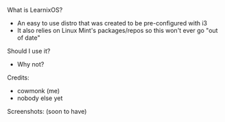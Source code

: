 What is LearnixOS?
  - An easy to use distro that was created to be pre-configured with i3
  - It also relies on Linux Mint's packages/repos so this won't ever go "out of date"

Should I use it?
  - Why not?

Credits:
  - cowmonk (me)  
  - nobody else yet

Screenshots:
  (soon to have)
